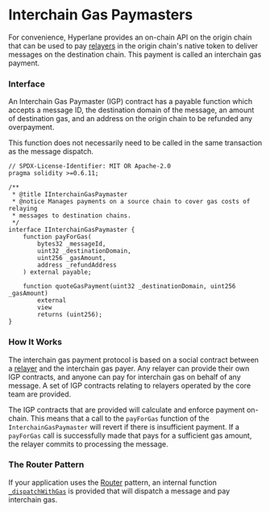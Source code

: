 # Interchain Gas Paymasters

For convenience, Hyperlane provides an on-chain API on the origin chain that can be used to pay [relayers](../../../protocol/agents/relayer.md) in the origin chain's native token to deliver messages on the destination chain. This payment is called an interchain gas payment.

### Interface

An Interchain Gas Paymaster (IGP) contract has a payable function which accepts a message ID, the destination domain of the message, an amount of destination gas, and an address on the origin chain to be refunded any overpayment.

This function does not necessarily need to be called in the same transaction as the message dispatch.

<!-- INCLUDE node_modules/@hyperlane-xyz/core/interfaces/IInterchainGasPaymaster.sol -->
<!-- WARNING: copied from the included file path. Do not edit directly. -->
```solidity
// SPDX-License-Identifier: MIT OR Apache-2.0
pragma solidity >=0.6.11;

/**
 * @title IInterchainGasPaymaster
 * @notice Manages payments on a source chain to cover gas costs of relaying
 * messages to destination chains.
 */
interface IInterchainGasPaymaster {
    function payForGas(
        bytes32 _messageId,
        uint32 _destinationDomain,
        uint256 _gasAmount,
        address _refundAddress
    ) external payable;

    function quoteGasPayment(uint32 _destinationDomain, uint256 _gasAmount)
        external
        view
        returns (uint256);
}

```
<!-- WARNING: copied from the included file path. Do not edit directly. -->
<!-- END -->

### How It Works

The interchain gas payment protocol is based on a social contract between a [relayer](../../../protocol/agents/relayer.md) and the interchain gas payer. Any relayer can provide their own IGP contracts, and anyone can pay for interchain gas on behalf of any message. A set of IGP contracts relating to relayers operated by the core team are provided.

The IGP contracts that are provided will calculate and enforce payment on-chain. This means that a call to the `payForGas` function of the `InterchainGasPaymaster` will revert if there is insufficient payment. If a `payForGas` call is successfully made that pays for a sufficient gas amount, the relayer commits to processing the message.

### The Router Pattern

If your application uses the [Router](../../../sdks/building-applications/writing-contracts/router.md) pattern, an internal function [`_dispatchWithGas`](https://github.com/hyperlane-xyz/hyperlane-monorepo/blob/13daa1bd86788074686cd9a7f68cc3cf722b85e4/solidity/contracts/Router.sol#L188) is provided that will dispatch a message and pay interchain gas.
